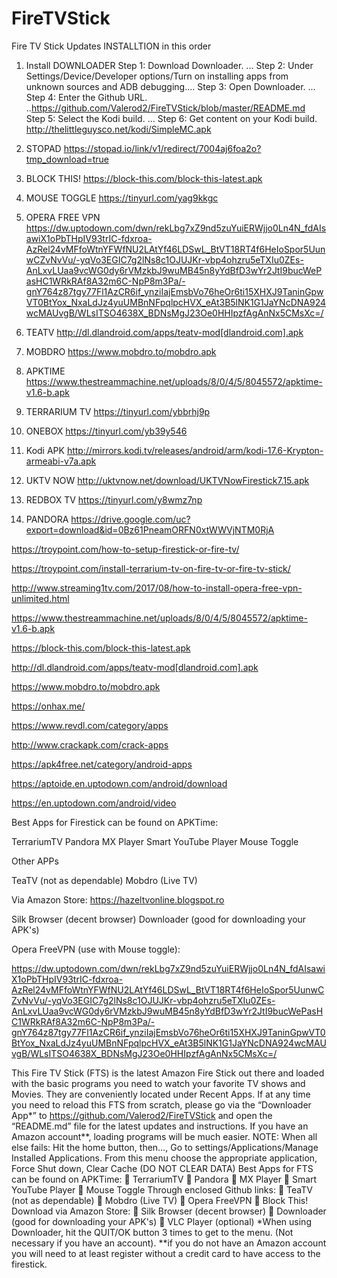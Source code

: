 
# FireTVStick
Fire TV Stick Updates
INSTALLTION in this order
1.	Install DOWNLOADER
Step 1: Download Downloader. ... 
Step 2: Under Settings/Device/Developer options/Turn on installing apps from unknown sources and ADB debugging.... 
Step 3: Open Downloader. ... 
Step 4: Enter the Github URL. ..https://github.com/Valerod2/FireTVStick/blob/master/README.md
Step 5: Select the Kodi build. ... 
Step 6: Get content on your Kodi build. http://thelittleguysco.net/kodi/SimpleMC.apk

2.	STOPAD
https://stopad.io/link/v1/redirect/7004aj6foa2o?tmp_download=true
3.	BLOCK THIS!
https://block-this.com/block-this-latest.apk
4.	MOUSE TOGGLE
https://tinyurl.com/yag9kkgc
5.	OPERA FREE VPN
https://dw.uptodown.com/dwn/rekLbg7xZ9nd5zuYuiERWjjo0Ln4N_fdAIsawiX1oPbTHpIV93trIC-fdxroa-AzRel24vMFfoWtnYFWfNU2LAtYf46LDSwL_BtVT18RT4f6HeIoSpor5UunwCZvNvVu/-yqVo3EGIC7g2lNs8c1OJUJKr-vbp4ohzru5eTXIu0ZEs-AnLxvLUaa9vcWG0dy6rVMzkbJ9wuMB45n8yYdBfD3wYr2JtI9bucWePasHC1WRkRAf8A32m6C-NpP8m3Pa/-gnY764z87tgy77Fl1AzCR6if_ynziIajEmsbVo76heOr6ti15XHXJ9TaninGpwVT0BtYox_NxaLdJz4yuUMBnNFpqlpcHVX_eAt3B5lNK1G1JaYNcDNA924wcMAUvgB/WLsITSO4638X_BDNsMgJ23Oe0HHIpzfAgAnNx5CMsXc=/
6.	TEATV
http://dl.dlandroid.com/apps/teatv-mod[dlandroid.com].apk
7.	MOBDRO
https://www.mobdro.to/mobdro.apk
8.	APKTIME
https://www.thestreammachine.net/uploads/8/0/4/5/8045572/apktime-v1.6-b.apk
9.	TERRARIUM TV
https://tinyurl.com/ybbrhj9p
10.	ONEBOX
https://tinyurl.com/yb39y546
11.	 Kodi APK
http://mirrors.kodi.tv/releases/android/arm/kodi-17.6-Krypton-armeabi-v7a.apk

12.	UKTV NOW
http://uktvnow.net/download/UKTVNowFirestick7.15.apk
13.	REDBOX TV
https://tinyurl.com/y8wmz7np

15.	PANDORA
https://drive.google.com/uc?export=download&id=0Bz61PneamORFN0xtWWVjNTM0RjA


https://troypoint.com/how-to-setup-firestick-or-fire-tv/

https://troypoint.com/install-terrarium-tv-on-fire-tv-or-fire-tv-stick/

http://www.streaming1tv.com/2017/08/how-to-install-opera-free-vpn-unlimited.html

https://www.thestreammachine.net/uploads/8/0/4/5/8045572/apktime-v1.6-b.apk

https://block-this.com/block-this-latest.apk

http://dl.dlandroid.com/apps/teatv-mod[dlandroid.com].apk

https://www.mobdro.to/mobdro.apk

https://onhax.me/

https://www.revdl.com/category/apps

http://www.crackapk.com/crack-apps

https://apk4free.net/category/android-apps

https://aptoide.en.uptodown.com/android/download

https://en.uptodown.com/android/video

Best Apps for Firestick can be found on APKTime:

TerrariumTV
Pandora
MX Player
Smart YouTube Player
Mouse Toggle

Other APPs

TeaTV (not as dependable)
Mobdro (Live TV)

Via Amazon Store:
https://hazeltvonline.blogspot.ro

Silk Browser (decent browser)
Downloader (good for downloading your APK's)

Opera FreeVPN (use with Mouse toggle):

https://dw.uptodown.com/dwn/rekLbg7xZ9nd5zuYuiERWjjo0Ln4N_fdAIsawiX1oPbTHpIV93trIC-fdxroa-AzRel24vMFfoWtnYFWfNU2LAtYf46LDSwL_BtVT18RT4f6HeIoSpor5UunwCZvNvVu/-yqVo3EGIC7g2lNs8c1OJUJKr-vbp4ohzru5eTXIu0ZEs-AnLxvLUaa9vcWG0dy6rVMzkbJ9wuMB45n8yYdBfD3wYr2JtI9bucWePasHC1WRkRAf8A32m6C-NpP8m3Pa/-gnY764z87tgy77Fl1AzCR6if_ynziIajEmsbVo76heOr6ti15XHXJ9TaninGpwVT0BtYox_NxaLdJz4yuUMBnNFpqlpcHVX_eAt3B5lNK1G1JaYNcDNA924wcMAUvgB/WLsITSO4638X_BDNsMgJ23Oe0HHIpzfAgAnNx5CMsXc=/

This Fire TV Stick (FTS) is the latest Amazon Fire Stick out there and loaded with the basic programs you need to watch your favorite TV shows and Movies.  They are conveniently located under Recent Apps.  If at any time you need to reload this FTS from scratch, please go via the “Downloader App*” to https://github.com/Valerod2/FireTVStick and open the “README.md” file for the latest updates and instructions.  If you have an Amazon account**, loading programs will be much easier.
NOTE:  When all else fails:
Hit the home button, then…,
Go to settings/Applications/Manage Installed Applications.  From this menu choose the appropriate application, Force Shut down, Clear Cache  (DO NOT CLEAR DATA)
Best Apps for FTS can be found on APKTime:
	TerrariumTV
	Pandora
	MX Player
	Smart YouTube Player
	Mouse Toggle
Through enclosed Github links:
	TeaTV (not as dependable) 
	Mobdro (Live TV)
	Opera FreeVPN
	Block This!
Download via Amazon Store: 
	Silk Browser (decent browser) 
	Downloader (good for downloading your APK's) 
	VLC Player (optional)
*When using Downloader, hit the QUIT/OK button 3 times to get to the menu. (Not necessary if you have an account).
**if you do not have an Amazon account you will need to at least register without a credit card to have access to the firestick.  

